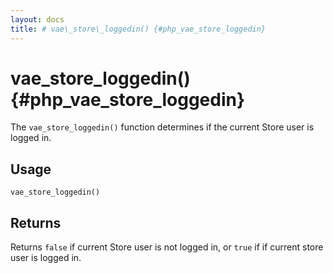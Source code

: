 ```yaml
---
layout: docs
title: # vae\_store\_loggedin() {#php_vae_store_loggedin}
---
```


# vae\_store\_loggedin() {#php_vae_store_loggedin}

The `vae_store_loggedin()` function determines if the current Store user
is logged in.

## Usage

`vae_store_loggedin()`

## Returns

Returns `false` if current Store user is not logged in, or `true` if if
current store user is logged in.
